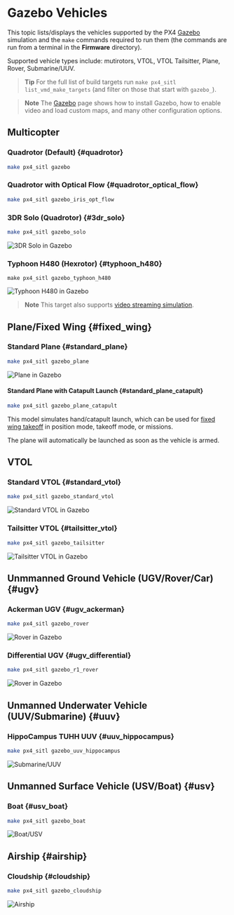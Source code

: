 # Gazebo Vehicles

This topic lists/displays the vehicles supported by the PX4 [Gazebo](../simulation/gazebo.md) simulation and the `make` commands required to run them (the commands are run from a terminal in the **Firmware** directory).

Supported vehicle types include: mutirotors, VTOL, VTOL Tailsitter, Plane, Rover, Submarine/UUV.

> **Tip** For the full list of build targets run `make px4_sitl list_vmd_make_targets` (and filter on those that start with `gazebo_`).

<span></span>
> **Note** The [Gazebo](../simulation/gazebo.md) page shows how to install Gazebo, how to enable video and load custom maps, and many other configuration options.

## Multicopter
### Quadrotor (Default) {#quadrotor}

```sh
make px4_sitl gazebo
```

### Quadrotor with Optical Flow {#quadrotor_optical_flow}

```sh
make px4_sitl gazebo_iris_opt_flow
```

### 3DR Solo (Quadrotor) {#3dr_solo}

```sh
make px4_sitl gazebo_solo
```

![3DR Solo in Gazebo](../../assets/simulation/gazebo/vehicles/solo.png)


### Typhoon H480 (Hexrotor) {#typhoon_h480}

```
make px4_sitl gazebo_typhoon_h480
```

![Typhoon H480 in Gazebo](../../assets/simulation/gazebo/vehicles/typhoon.jpg)

> **Note** This target also supports [video streaming simulation](#video).

## Plane/Fixed Wing {#fixed_wing}

### Standard Plane {#standard_plane}

```sh
make px4_sitl gazebo_plane
```

![Plane in Gazebo](../../assets/simulation/gazebo/vehicles/plane.png)


#### Standard Plane with Catapult Launch {#standard_plane_catapult}

```sh
make px4_sitl gazebo_plane_catapult
```

This model simulates hand/catapult launch, which can be used for [fixed wing takeoff](http://docs.px4.io/master/en/flying/fixed_wing_takeoff.html#fixed-wing-takeoff) in position mode, takeoff mode, or missions.

The plane will automatically be launched as soon as the vehicle is armed.


## VTOL

### Standard VTOL {#standard_vtol}

```sh
make px4_sitl gazebo_standard_vtol
```

![Standard VTOL in Gazebo](../../assets/simulation/gazebo/vehicles/standard_vtol.png)

### Tailsitter VTOL {#tailsitter_vtol}

```sh
make px4_sitl gazebo_tailsitter
```

![Tailsitter VTOL in Gazebo](../../assets/simulation/gazebo/vehicles/tailsitter.png)


## Unmmanned Ground Vehicle (UGV/Rover/Car) {#ugv}

### Ackerman UGV {#ugv_ackerman}

```sh
make px4_sitl gazebo_rover
```

![Rover in Gazebo](../../assets/simulation/gazebo/vehicles/rover.png)

### Differential UGV {#ugv_differential}

```sh
make px4_sitl gazebo_r1_rover
```

![Rover in Gazebo](../../assets/simulation/gazebo/vehicles/r1_rover.png)


## Unmanned Underwater Vehicle (UUV/Submarine) {#uuv}

### HippoCampus TUHH UUV {#uuv_hippocampus}

```sh
make px4_sitl gazebo_uuv_hippocampus
```

![Submarine/UUV](../../assets/simulation/gazebo/vehicles/hippocampus.png)

## Unmanned Surface Vehicle (USV/Boat) {#usv}

### Boat {#usv_boat}

```sh
make px4_sitl gazebo_boat
```

![Boat/USV](../../assets/simulation/gazebo/vehicles/boat.png)

## Airship {#airship}

### Cloudship {#cloudship}

```sh
make px4_sitl gazebo_cloudship
```

![Airship](../../assets/simulation/gazebo/vehicles/airship.png)
